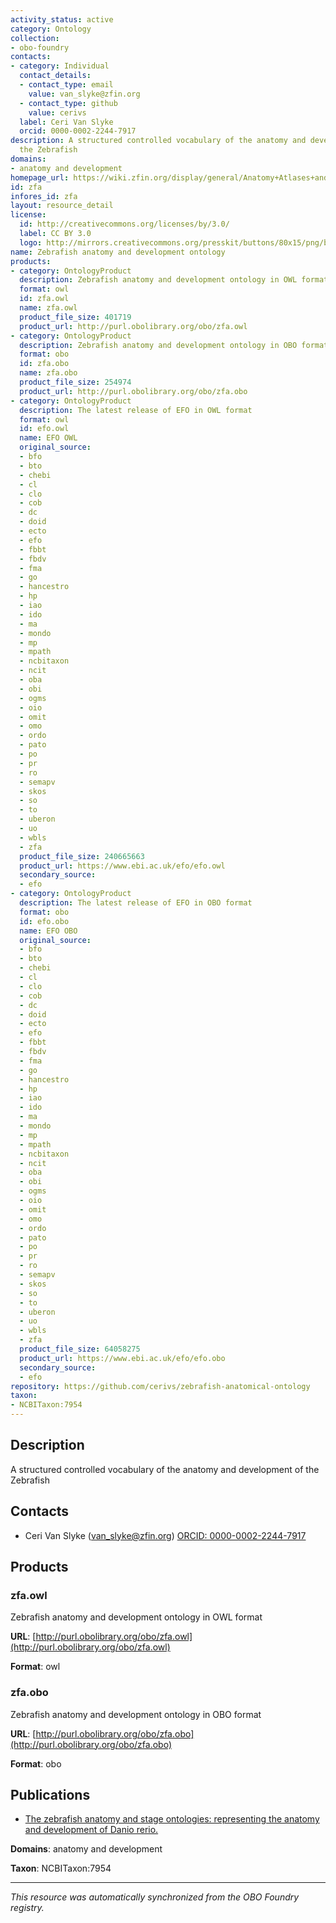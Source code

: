 ```yaml
---
activity_status: active
category: Ontology
collection:
- obo-foundry
contacts:
- category: Individual
  contact_details:
  - contact_type: email
    value: van_slyke@zfin.org
  - contact_type: github
    value: cerivs
  label: Ceri Van Slyke
  orcid: 0000-0002-2244-7917
description: A structured controlled vocabulary of the anatomy and development of
  the Zebrafish
domains:
- anatomy and development
homepage_url: https://wiki.zfin.org/display/general/Anatomy+Atlases+and+Resources
id: zfa
infores_id: zfa
layout: resource_detail
license:
  id: http://creativecommons.org/licenses/by/3.0/
  label: CC BY 3.0
  logo: http://mirrors.creativecommons.org/presskit/buttons/80x15/png/by.png
name: Zebrafish anatomy and development ontology
products:
- category: OntologyProduct
  description: Zebrafish anatomy and development ontology in OWL format
  format: owl
  id: zfa.owl
  name: zfa.owl
  product_file_size: 401719
  product_url: http://purl.obolibrary.org/obo/zfa.owl
- category: OntologyProduct
  description: Zebrafish anatomy and development ontology in OBO format
  format: obo
  id: zfa.obo
  name: zfa.obo
  product_file_size: 254974
  product_url: http://purl.obolibrary.org/obo/zfa.obo
- category: OntologyProduct
  description: The latest release of EFO in OWL format
  format: owl
  id: efo.owl
  name: EFO OWL
  original_source:
  - bfo
  - bto
  - chebi
  - cl
  - clo
  - cob
  - dc
  - doid
  - ecto
  - efo
  - fbbt
  - fbdv
  - fma
  - go
  - hancestro
  - hp
  - iao
  - ido
  - ma
  - mondo
  - mp
  - mpath
  - ncbitaxon
  - ncit
  - oba
  - obi
  - ogms
  - oio
  - omit
  - omo
  - ordo
  - pato
  - po
  - pr
  - ro
  - semapv
  - skos
  - so
  - to
  - uberon
  - uo
  - wbls
  - zfa
  product_file_size: 240665663
  product_url: https://www.ebi.ac.uk/efo/efo.owl
  secondary_source:
  - efo
- category: OntologyProduct
  description: The latest release of EFO in OBO format
  format: obo
  id: efo.obo
  name: EFO OBO
  original_source:
  - bfo
  - bto
  - chebi
  - cl
  - clo
  - cob
  - dc
  - doid
  - ecto
  - efo
  - fbbt
  - fbdv
  - fma
  - go
  - hancestro
  - hp
  - iao
  - ido
  - ma
  - mondo
  - mp
  - mpath
  - ncbitaxon
  - ncit
  - oba
  - obi
  - ogms
  - oio
  - omit
  - omo
  - ordo
  - pato
  - po
  - pr
  - ro
  - semapv
  - skos
  - so
  - to
  - uberon
  - uo
  - wbls
  - zfa
  product_file_size: 64058275
  product_url: https://www.ebi.ac.uk/efo/efo.obo
  secondary_source:
  - efo
repository: https://github.com/cerivs/zebrafish-anatomical-ontology
taxon:
- NCBITaxon:7954
---
```

## Description

A structured controlled vocabulary of the anatomy and development of the Zebrafish

## Contacts

- Ceri Van Slyke (van_slyke@zfin.org) [ORCID: 0000-0002-2244-7917](https://orcid.org/0000-0002-2244-7917)

## Products

### zfa.owl

Zebrafish anatomy and development ontology in OWL format

**URL**: [http://purl.obolibrary.org/obo/zfa.owl](http://purl.obolibrary.org/obo/zfa.owl)

**Format**: owl

### zfa.obo

Zebrafish anatomy and development ontology in OBO format

**URL**: [http://purl.obolibrary.org/obo/zfa.obo](http://purl.obolibrary.org/obo/zfa.obo)

**Format**: obo

## Publications

- [The zebrafish anatomy and stage ontologies: representing the anatomy and development of Danio rerio.](https://www.ncbi.nlm.nih.gov/pubmed/24568621)

**Domains**: anatomy and development

**Taxon**: NCBITaxon:7954

---

*This resource was automatically synchronized from the OBO Foundry registry.*